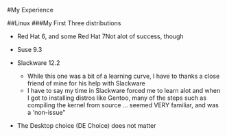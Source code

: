 #My Experience

##Linux
###My First Three distributions

- Red Hat 6, and some Red Hat 7Not alot of success, though

- Suse 9.3

- Slackware 12.2

	- While this one was a bit of a learning curve, I have to thanks a close friend of mine for his help with Slackware
	- I have to say my time in Slackware forced me to learn alot and when I got to installing distros like Gentoo, many of the steps such as compiling the kernel from source ... seemed VERY familiar, and was a 'non-issue"


* The Desktop choice (DE Choice) does not matter